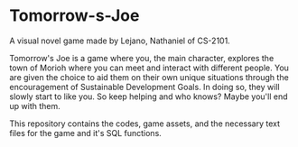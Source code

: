 # Tomorrow-s-Joe
A visual novel game made by Lejano, Nathaniel of CS-2101.

Tomorrow's Joe is a game where you, the main character, explores the town of Morioh where you can meet and interact with different people.
You are given the choice to aid them on their own unique situations through the encouragement of Sustainable Development Goals.
In doing so, they will slowly start to like you. So keep helping and who knows? Maybe you'll end up with them.

This repository contains the codes, game assets, and the necessary text files for the game and it's SQL functions.
